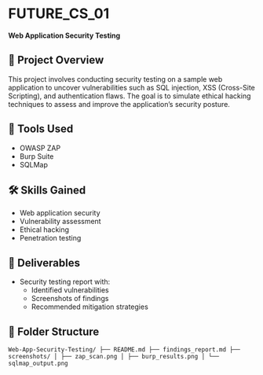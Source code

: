 # FUTURE_CS_01
<b> Web Application Security Testing</b>

## 📝 Project Overview
This project involves conducting security testing on a sample web application to uncover vulnerabilities such as SQL injection, XSS (Cross-Site Scripting), and authentication flaws. The goal is to simulate ethical hacking techniques to assess and improve the application’s security posture.

## 🔧 Tools Used
- OWASP ZAP
- Burp Suite
- SQLMap

## 🛠️ Skills Gained
- Web application security
- Vulnerability assessment
- Ethical hacking
- Penetration testing

## 📄 Deliverables
- Security testing report with:
  - Identified vulnerabilities
  - Screenshots of findings
  - Recommended mitigation strategies

## 📂 Folder Structure
```
Web-App-Security-Testing/ ├── README.md ├── findings_report.md ├── screenshots/ │ ├── zap_scan.png │ ├── burp_results.png │ └── sqlmap_output.png
```
